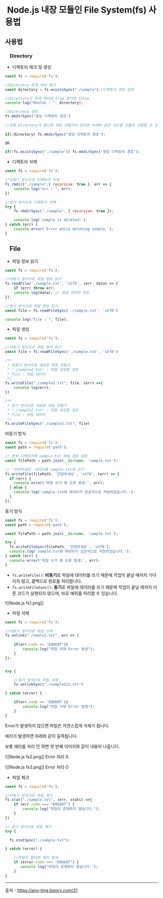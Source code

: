 
#  Node.js 내장 모듈인 File System(fs) 사용법


## 사용법

###     Directory

- 디렉토리 체크 및 생성

```js
const fs = require('fs');

//Directory 존재 여부 체크
const directory = fs.existsSync("./sample")//디렉토리 경로 입력

//Directory가 존재 한다면 true 없다면 false
console.log("Boolan : ", directory);

//Directory 생성
fs.mkdirSync("생성 디렉토리 경로")
 
//보통 Directory가 없다면 새로 만들어야 한다면 아래와 같은 코드를 만들어 사용할 수 있다.
 
if(!directory) fs.mkdirSync("생성 디렉토리 경로");

OR

if(!fs.existsSync("./sample")) fs.mkdirSync("생성 디렉토리 경로");
```

- 디렉토리 삭제

```js
const fs = require('fs');

//비동기 방식으로 디렉토리 삭제
fs.rmdir("./sample",{ recursive: true }, err => {
    console.log("err : ", err);
})

//동기 방식으로 디렉토리 삭제
try {
    fs.rmdirSync("./sample", { recursive: true });

    console.log(`sample is deleted!`);
} catch (err) {
    console.error(`Error while deleting sample.`);
}
```

##    File

- 파일 정보 읽기

```js
const fs = require('fs');

//비동기 방식으로 파일 정보 읽기
fs.readFile('./sample.txt', 'utf8', (err, data) => {
    if (err) throw err;
    console.log(data); // 파일 데이터 정보
});

//동기 방식으로 파일 정보 읽기
const file = fs.readFileSync('./sample.txt', 'utf8')

console.log("file : ", file);
```


- 파일 생성

```js
const fs = require('fs');

//비동기 방식으로 파일 정보 읽기
const file = fs.readFileSync('./sample.txt', 'utf8')

/**
 * 비동기 방식으로 새로운 파일 만들기
 * "./sample2.txt" : 파일 생성할 경로
 * file : 파일 데이터
 */
fs.writeFile("./sample2.txt", file, (err) =>{
    console.log(err);
})

/**
 * 동기 방식으로 새로운 파일 만들기
 * "./sample2.txt" : 파일 생성할 경로
 * file : 파일 데이터
 */
fs.writeFileSync("./sample2.txt", file)
```

비동기 방식
```js
const fs = require('fs');
const path = require('path');

// 현재 디렉토리에 sample.txt 파일 경로 설정
const filePath = path.join(__dirname, 'sample.txt');

// "안녕하세요" 데이터를 sample.txt에 쓰기
fs.writeFile(filePath, '안녕하세요', 'utf8', (err) => {
  if (err) {
    console.error('파일 쓰기 중 오류 발생:', err);
  } else {
    console.log('sample.txt에 데이터가 성공적으로 저장되었습니다.');
  }
});

```

동기 방식
```js
const fs = require('fs');
const path = require('path');

const filePath = path.join(__dirname, 'sample.txt');

try {
  fs.writeFileSync(filePath, '안녕하세요', 'utf8');
  console.log('sample.txt에 데이터가 성공적으로 저장되었습니다.');
} catch (err) {
  console.error('파일 쓰기 중 오류 발생:', err);
}

```


- `fs.writeFile()`: **비동기**로 파일에 데이터를 쓰기 때문에 작업이 끝날 때까지 기다리지 않고, 콜백으로 완료를 처리합니다.
- `fs.writeFileSync()`: **동기**로 파일에 데이터를 쓰기 때문에 작업이 끝날 때까지 다른 코드가 실행되지 않으며, 바로 예외를 처리할 수 있습니다.


![[Node.js fs1.png]]

- 파일 삭제

```js
const fs = require('fs');

//비동기 방식으로 파일 삭제
fs.unlink("./smple2.txt", err => {
    
    if(err.code == 'ENOENT'){
        console.log("파일 삭제 Error 발생");
    }
});


try {

	//동기 방식으로 파일 삭제
    fs.unlinkSync("./sample222.txt")

} catch (error) {

    if(err.code == 'ENOENT'){
        console.log("파일 삭제 Error 발생");
    }
}
```

Error가 발생하지 않으면 파일은 자연스럽게 삭제가 됩니다.

에러가 발생하면 아래와 같이 출력됩니다.

보통 에러를 처리 안 하면 첫 번째 이미지와 같이 내용이 나옵니다.

![[Node.js fs2.png]]
Error 처리 X

![[Node.js fs3.png]]
Error 처리 O

- 파일 체크

```js
const fs = require('fs');

//비동기 방식으로 파일 체크
fs.stat("./sample.txt", (err, stats) =>{
    if (err.code === "ENOENT") {
        console.log("파일이 존재하지 않습니다.");
    }
})

// 동기 방식으로 파일 체크
try {

  fs.statSync("./sample.txt");

} catch (error) {

	//파일이 없다면 에러 발생
    if (error.code === "ENOENT") {
       console.log("파일이 존재하지 않습니다.");
    }
}
```


---
출처 - https://any-ting.tistory.com/21